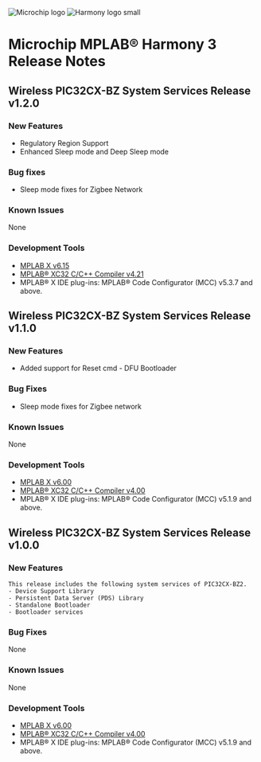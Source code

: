 ﻿![Microchip logo](https://raw.githubusercontent.com/wiki/Microchip-MPLAB-Harmony/Microchip-MPLAB-Harmony.github.io/images/microchip_logo.png)
![Harmony logo small](https://raw.githubusercontent.com/wiki/Microchip-MPLAB-Harmony/Microchip-MPLAB-Harmony.github.io/images/microchip_mplab_harmony_logo_small.png)

# Microchip MPLAB® Harmony 3 Release Notes

## Wireless PIC32CX-BZ System Services Release v1.2.0 

### New Features
- Regulatory Region Support
- Enhanced Sleep mode and Deep Sleep mode

### Bug fixes
- Sleep mode fixes for Zigbee Network

### Known Issues
  None

### Development Tools
- [MPLAB X v6.15](https://www.microchip.com/mplab/mplab-x-ide)
- [MPLAB® XC32 C/C++ Compiler v4.21](https://www.microchip.com/mplab/compilers)
-  MPLAB® X IDE plug-ins: 
  MPLAB® Code Configurator (MCC) v5.3.7 and above.



## Wireless PIC32CX-BZ System Services Release v1.1.0

### New Features
- Added support for Reset cmd - DFU Bootloader
   
### Bug Fixes
- Sleep mode fixes for Zigbee network

### Known Issues
  None

### Development Tools
- [MPLAB X v6.00](https://www.microchip.com/mplab/mplab-x-ide)
- [MPLAB® XC32 C/C++ Compiler v4.00](https://www.microchip.com/mplab/compilers)
-  MPLAB® X IDE plug-ins: 
  MPLAB® Code Configurator (MCC) v5.1.9 and above.
  

## Wireless PIC32CX-BZ System Services Release v1.0.0

### New Features
    This release includes the following system services of PIC32CX-BZ2.
    - Device Support Library
    - Persistent Data Server (PDS) Library
    - Standalone Bootloader
    - Bootloader services

### Bug Fixes
  None

### Known Issues
  None


### Development Tools
- [MPLAB X v6.00](https://www.microchip.com/mplab/mplab-x-ide)
- [MPLAB® XC32 C/C++ Compiler v4.00](https://www.microchip.com/mplab/compilers)
-  MPLAB® X IDE plug-ins: 
  MPLAB® Code Configurator (MCC) v5.1.9 and above.